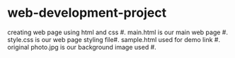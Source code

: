# web-development-project
creating web page using html and css #.
main.html is our main web page #.
style.css is our web page styling file#.
sample.html used for demo link #.
original photo.jpg is our background image used #.

